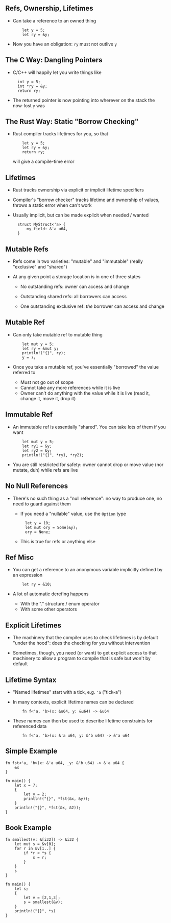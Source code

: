## Refs, Ownership, Lifetimes

* Can take a reference to an owned thing

          let y = 5;
          let ry = &y;

* Now you have an obligation: `ry` must not outlive `y`

## The C Way: Dangling Pointers

* C/C++ will happily let you write things like

        int y = 5;
        int *ry = &y;
        return ry;

* The returned pointer is now pointing into wherever on the
  stack the now-lost `y` was

## The Rust Way: Static "Borrow Checking"

* Rust compiler tracks lifetimes for you, so that

          let y = 5;
          let ry = &y;
          return ry;

  will give a compile-time error

## Lifetimes

* Rust tracks ownership via explicit or implicit lifetime
  specifiers
  
* Compiler's "borrow checker" tracks lifetime and ownership
  of values, throws a static error when can't work

* Usually implicit, but can be made explicit when needed /
  wanted
  
        struct MyStruct<'a> {
            my_field: &'a u64,
        }

## Mutable Refs

* Refs come in two varieties: "mutable" and "immutable"
  (really "exclusive" and "shared")

* At any given point a storage location is in one of three
  states

  * No outstanding refs: owner can access and change
  
  * Outstanding shared refs: all borrowers can access

  * One outstanding exclusive ref: *the* borrower can 
    access and change

## Mutable Ref

* Can only take mutable ref to mutable thing

          let mut y = 5;
          let ry = &mut y;
          println!("{}", ry);
          y = 7;

* Once you take a mutable ref, you've essentially "borrowed"
  the value referred to
  
  * Must not go out of scope
  * Cannot take any more references while it is live
  * Owner can't do anything with the value while it is live
    (read it, change it, move it, drop it)

## Immutable Ref

* An immutable ref is essentially "shared". You can take
  lots of them if you want

          let mut y = 5;
          let ry1 = &y;
          let ry2 = &y;
          println!("{}", *ry1, *ry2);

* You are still restricted for safety: owner cannot drop or
  move value (nor mutate, duh) while refs are live

## No Null References

* There's no such thing as a "null reference": no way to
  produce one, no need to guard against them

  * If you need a "nullable" value, use the `Option` type

          let y = 10;
          let mut ory = Some(&y);
          ory = None;

  * This is true for refs or anything else

## Ref Misc

* You can get a reference to an anonymous variable
  implicitly defined by an expression

          let ry = &10;

* A lot of automatic derefing happens

    * With the "." structure / enum operator
    * With some other operators

## Explicit Lifetimes

* The machinery that the compiler uses to check lifetimes is
  by default "under the hood": does the checking for you
  without intervention

* Sometimes, though, you need (or want) to get explicit
  access to that machinery to allow a program to compile
  that is safe but won't by default

## Lifetime Syntax
  
* "Named lifetimes" start with a tick, e.g. `'a` ("tick-a")

* In many contexts, explicit lifetime names can be declared
  
          fn f<'a, 'b>(x: &u64, y: &u64) -> &u64

* These names can then be used to describe lifetime
  constraints for referenced data
  
          fn f<'a, 'b>(x: &'a u64, y: &'b u64) -> &'a u64
  
## Simple Example

    fn fst<'a, 'b>(x: &'a u64, _y: &'b u64) -> &'a u64 {
        &x
    }

    fn main() {
        let x = 7;
        {
            let y = 2;
            println!("{}", *fst(&x, &y));
        }
        println!("{}", *fst(&x, &2));
    }

## Book Example

    fn smallest(v: &[i32]) -> &i32 {
        let mut s = &v[0];
        for r in &v[1..] {
            if *r < *s {
                s = r;
            }
        }
        s
    }

    fn main() {
        let s;
        {
            let v = [2,1,3];
            s = smallest(&v);
        }
        println!("{}", *s)
    }

